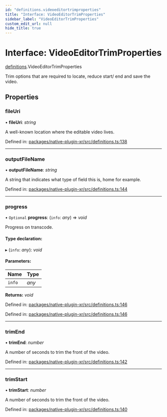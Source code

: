 ```yaml
---
id: "definitions.videoeditortrimproperties"
title: "Interface: VideoEditorTrimProperties"
sidebar_label: "VideoEditorTrimProperties"
custom_edit_url: null
hide_title: true
---
```


# Interface: VideoEditorTrimProperties

[definitions](../modules/definitions.md).VideoEditorTrimProperties

Trim options that are required to locate, reduce start/ end and save the video.

## Properties

### fileUri

• **fileUri**: *string*

A well-known location where the editable video lives.

Defined in: [packages/native-plugin-xr/src/definitions.ts:138](https://github.com/xr3ngine/xr3ngine/blob/7e8e151f1/packages/native-plugin-xr/src/definitions.ts#L138)

___

### outputFileName

• **outputFileName**: *string*

A string that indicates what type of field this is, home for example.

Defined in: [packages/native-plugin-xr/src/definitions.ts:144](https://github.com/xr3ngine/xr3ngine/blob/7e8e151f1/packages/native-plugin-xr/src/definitions.ts#L144)

___

### progress

• `Optional` **progress**: (`info`: *any*) => *void*

Progress on transcode.

#### Type declaration:

▸ (`info`: *any*): *void*

#### Parameters:

| Name | Type |
| :------ | :------ |
| `info` | *any* |

**Returns:** *void*

Defined in: [packages/native-plugin-xr/src/definitions.ts:146](https://github.com/xr3ngine/xr3ngine/blob/7e8e151f1/packages/native-plugin-xr/src/definitions.ts#L146)

Defined in: [packages/native-plugin-xr/src/definitions.ts:146](https://github.com/xr3ngine/xr3ngine/blob/7e8e151f1/packages/native-plugin-xr/src/definitions.ts#L146)

___

### trimEnd

• **trimEnd**: *number*

A number of seconds to trim the front of the video.

Defined in: [packages/native-plugin-xr/src/definitions.ts:142](https://github.com/xr3ngine/xr3ngine/blob/7e8e151f1/packages/native-plugin-xr/src/definitions.ts#L142)

___

### trimStart

• **trimStart**: *number*

A number of seconds to trim the front of the video.

Defined in: [packages/native-plugin-xr/src/definitions.ts:140](https://github.com/xr3ngine/xr3ngine/blob/7e8e151f1/packages/native-plugin-xr/src/definitions.ts#L140)
